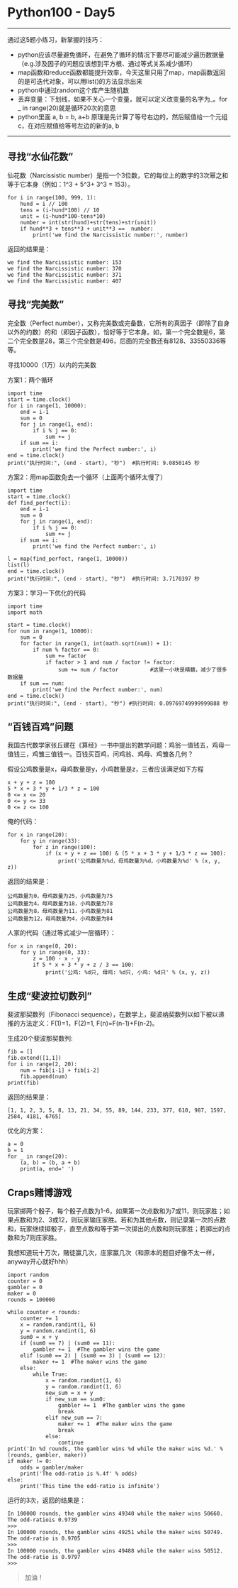 # Python100 - Day5

---
通过这5题小练习，新掌握的技巧：

+ python应该尽量避免循环，在避免了循环的情况下要尽可能减少遍历数据量（e.g.涉及因子的问题应该想到平方根、通过等式关系减少循环）
+ map函数和reduce函数都能提升效率，今天这里只用了map，map函数返回的是可迭代对象，可以用list()的方法显示出来
+ python中通过random这个库产生随机数
+ 丢弃变量：下划线，如果不关心一个变量，就可以定义改变量的名字为_。for _ in range(20)就是循环20次的意思
+ python里面 a, b = b, a+b 原理是先计算了等号右边的，然后赋值给一个元组c，在对应赋值给等号左边的新的a, b


---


## 寻找“水仙花数”
仙花数（Narcissistic number）是指一个3位数，它的每位上的数字的3次幂之和等于它本身（例如：1^3 + 5^3+ 3^3 = 153）。

	for i in range(100, 999, 1):
		hund = i // 100
		tens = (i-hund*100) // 10
		unit = (i-hund*100-tens*10)
		number = int(str(hund)+str(tens)+str(unit))
		if hund**3 + tens**3 + unit**3 ==  number:
			print('we find the Narcissistic number:', number) 

返回的结果是：

	we find the Narcissistic number: 153
	we find the Narcissistic number: 370
	we find the Narcissistic number: 371
	we find the Narcissistic number: 407



## 寻找“完美数”
完全数（Perfect number），又称完美数或完备数，它所有的真因子（即除了自身以外的约数）的和（即因子函数），恰好等于它本身。如，第一个完全数是6，第二个完全数是28，第三个完全数是496，后面的完全数还有8128、33550336等等。

寻找10000（1万）以内的完美数


方案1：两个循环
	
	import time
	start = time.clock()
	for i in range(1, 10000):
		end = i-1
		sum = 0
		for j in range(1, end):
			if i % j == 0:
				sum += j
		if sum == i:
			print('we find the Perfect number:', i)
	end = time.clock()
	print("执行时间:", (end - start), "秒")  #执行时间: 9.0850145 秒

方案2：用map函数免去一个循环（上面两个循环太慢了）
	
	import time
	start = time.clock()
	def find_perfect(i):
		end = i-1
		sum = 0
		for j in range(1, end):
			if i % j == 0:
				sum += j
		if sum == i:
			print('we find the Perfect number:', i)

	l = map(find_perfect, range(1, 10000))
	list(l)
	end = time.clock()
	print("执行时间:", (end - start), "秒")  #执行时间: 3.7170397 秒


方案3：学习一下优化的代码

	import time
	import math

	start = time.clock()
	for num in range(1, 10000):
    	sum = 0
    	for factor in range(1, int(math.sqrt(num)) + 1):   
        	if num % factor == 0:
            	sum += factor
            	if factor > 1 and num / factor != factor:
            	    sum += num / factor          #这里一小块是精髓，减少了很多数据量
    	if sum == num:
        	print('we find the Perfect number:', num)
	end = time.clock()
	print("执行时间:", (end - start), "秒") #执行时间: 0.09769749999999888 秒


## “百钱百鸡”问题
我国古代数学家张丘建在《算经》一书中提出的数学问题：鸡翁一值钱五，鸡母一值钱三，鸡雏三值钱一。百钱买百鸡，问鸡翁、鸡母、鸡雏各几何？

假设公鸡数量是x，母鸡数量是y，小鸡数量是z，三者应该满足如下方程
	
	x + y + z = 100
	5 * x + 3 * y + 1/3 * z = 100
	0 <= x <= 20
	0 <= y <= 33
	0 <= z <= 100


俺的代码：

	for x in range(20):
		for y in range(33):
			for z in range(100):
				if (x + y + z == 100) & (5 * x + 3 * y + 1/3 * z == 100):
					print('公鸡数量为%d，母鸡数量为%d，小鸡数量为%d' % (x, y, z))

返回的结果是：

	公鸡数量为0，母鸡数量为25，小鸡数量为75
	公鸡数量为4，母鸡数量为18，小鸡数量为78
	公鸡数量为8，母鸡数量为11，小鸡数量为81
	公鸡数量为12，母鸡数量为4，小鸡数量为84

人家的代码（通过等式减少一层循环）：

	for x in range(0, 20):
    	for y in range(0, 33):
    	    z = 100 - x - y
    	    if 5 * x + 3 * y + z / 3 == 100:
    	        print('公鸡: %d只, 母鸡: %d只, 小鸡: %d只' % (x, y, z))


## 生成“斐波拉切数列”

斐波那契数列（Fibonacci sequence），在数学上，斐波纳契数列以如下被以递推的方法定义：F(1)=1，F(2)=1, F(n)=F(n-1)+F(n-2)。

生成20个斐波那契数列:

	fib = []
	fib.extend([1,1])
	for i in range(2, 20):
		num = fib[i-1] + fib[i-2]
		fib.append(num)
	print(fib)

返回的结果是：

	[1, 1, 2, 3, 5, 8, 13, 21, 34, 55, 89, 144, 233, 377, 610, 987, 1597, 2584, 4181, 6765]

优化的方案：

	a = 0
	b = 1
	for _ in range(20):
    	(a, b) = (b, a + b)
    	print(a, end=' ')


## Craps赌博游戏

玩家掷两个骰子，每个骰子点数为1-6，如果第一次点数和为7或11，则玩家胜；如果点数和为2、3或12，则玩家输庄家胜。若和为其他点数，则记录第一次的点数和，玩家继续掷骰子，直至点数和等于第一次掷出的点数和则玩家胜；若掷出的点数和为7则庄家胜。

我想知道玩十万次，赌徒赢几次，庄家赢几次（和原本的题目好像不太一样，anyway开心就好hhh）

	import random
	counter = 0
	gambler = 0
	maker = 0
	rounds = 100000

	while counter < rounds:
    	counter += 1
    	x = random.randint(1, 6)
    	y = random.randint(1, 6)
    	sum0 = x + y
    	if (sum0 == 7) | (sum0 == 11):
    	    gambler += 1  #The gambler wins the game
    	elif (sum0 == 2) | (sum0 == 3) | (sum0 == 12):
    	    maker += 1  #The maker wins the game
    	else:
    	    while True:
    	        x = random.randint(1, 6)
    	        y = random.randint(1, 6)
    	        new_sum = x + y
    	        if new_sum == sum0:
    	            gambler += 1  #The gambler wins the game
    	            break
    	        elif new_sum == 7:
    	            maker += 1  #The maker wins the game
    	            break
    	        else:
    	            continue
	print('In %d rounds, the gambler wins %d while the maker wins %d.' % (rounds, gambler, maker))
	if maker != 0:
    	odds = gambler/maker
    	print('The odd-ratio is %.4f' % odds)
	else:
    	print('This time the odd-ratio is infinite')

运行的3次，返回的结果是：

	In 100000 rounds, the gambler wins 49340 while the maker wins 50660.
	The odd-ratiois 0.9739
	>>> 
	In 100000 rounds, the gambler wins 49251 while the maker wins 50749.
	The odd-ratio is 0.9705
	>>> 
	In 100000 rounds, the gambler wins 49488 while the maker wins 50512.
	The odd-ratio is 0.9797
	>>> 
		
> 加油！
